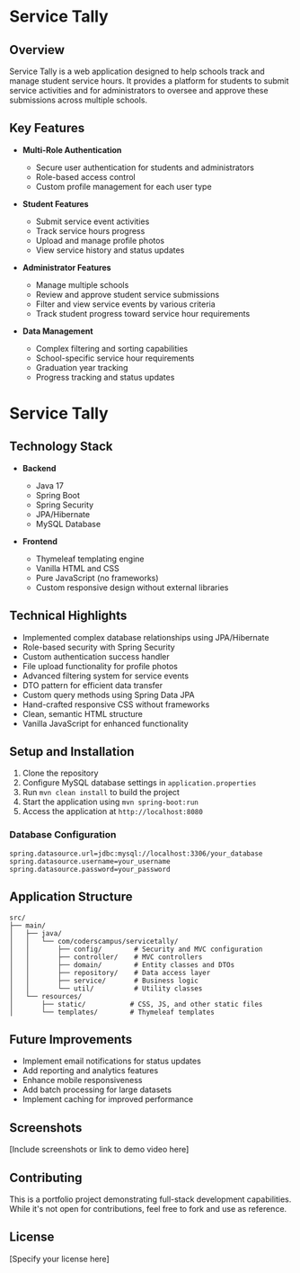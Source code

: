 # Service Tally

## Overview
Service Tally is a web application designed to help schools track and manage student service hours. It provides a platform for students to submit service activities and for administrators to oversee and approve these submissions across multiple schools.

## Key Features
- **Multi-Role Authentication**
  - Secure user authentication for students and administrators
  - Role-based access control
  - Custom profile management for each user type

- **Student Features**
  - Submit service event activities
  - Track service hours progress
  - Upload and manage profile photos
  - View service history and status updates

- **Administrator Features**
  - Manage multiple schools
  - Review and approve student service submissions
  - Filter and view service events by various criteria
  - Track student progress toward service hour requirements

- **Data Management**
  - Complex filtering and sorting capabilities
  - School-specific service hour requirements
  - Graduation year tracking
  - Progress tracking and status updates

# Service Tally

## Technology Stack
- **Backend**
  - Java 17
  - Spring Boot
  - Spring Security
  - JPA/Hibernate
  - MySQL Database

- **Frontend**
  - Thymeleaf templating engine
  - Vanilla HTML and CSS
  - Pure JavaScript (no frameworks)
  - Custom responsive design without external libraries

## Technical Highlights
- Implemented complex database relationships using JPA/Hibernate
- Role-based security with Spring Security
- Custom authentication success handler
- File upload functionality for profile photos
- Advanced filtering system for service events
- DTO pattern for efficient data transfer
- Custom query methods using Spring Data JPA
- Hand-crafted responsive CSS without frameworks
- Clean, semantic HTML structure
- Vanilla JavaScript for enhanced functionality

## Setup and Installation
1. Clone the repository
2. Configure MySQL database settings in `application.properties`
3. Run `mvn clean install` to build the project
4. Start the application using `mvn spring-boot:run`
5. Access the application at `http://localhost:8080`

### Database Configuration
```properties
spring.datasource.url=jdbc:mysql://localhost:3306/your_database
spring.datasource.username=your_username
spring.datasource.password=your_password
```

## Application Structure
```
src/
├── main/
│   ├── java/
│   │   └── com/coderscampus/servicetally/
│   │       ├── config/        # Security and MVC configuration
│   │       ├── controller/    # MVC controllers
│   │       ├── domain/        # Entity classes and DTOs
│   │       ├── repository/    # Data access layer
│   │       ├── service/       # Business logic
│   │       └── util/          # Utility classes
│   └── resources/
│       ├── static/           # CSS, JS, and other static files
│       └── templates/        # Thymeleaf templates
```

## Future Improvements
- Implement email notifications for status updates
- Add reporting and analytics features
- Enhance mobile responsiveness
- Add batch processing for large datasets
- Implement caching for improved performance

## Screenshots
[Include screenshots or link to demo video here]

## Contributing
This is a portfolio project demonstrating full-stack development capabilities. While it's not open for contributions, feel free to fork and use as reference.

## License
[Specify your license here]
